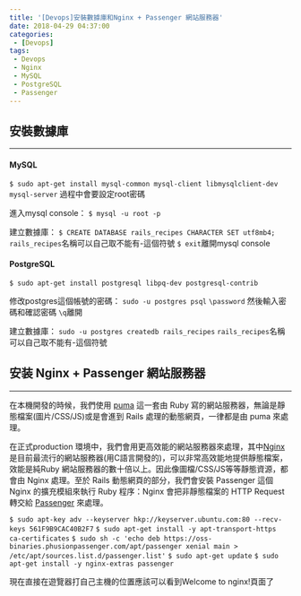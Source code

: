 ```yaml
---
title: '[Devops]安裝數據庫和Nginx + Passenger 網站服務器'
date: 2018-04-29 04:37:00
categories:
 - [Devops]
tags:
 - Devops
 - Nginx
 - MySQL
 - PostgreSQL
 - Passenger
---
```

## 安裝數據庫
---
#### MySQL
`$ sudo apt-get install mysql-common mysql-client libmysqlclient-dev mysql-server`
過程中會要設定root密碼

進入mysql console：
`$ mysql -u root -p`

建立數據庫：
`$ CREATE DATABASE rails_recipes CHARACTER SET utf8mb4;`
`rails_recipes`名稱可以自己取不能有-這個符號
`$ exit`離開mysql console

#### PostgreSQL
`$ sudo apt-get install postgresql libpq-dev postgresql-contrib`

修改postgres這個帳號的密碼：
`sudo -u postgres psql`
`\password`
然後輸入密碼和確認密碼
`\q`離開

建立數據庫：
`sudo -u postgres createdb rails_recipes`
`rails_recipes`名稱可以自己取不能有-這個符號


## 安装 Nginx + Passenger 網站服務器
---
在本機開發的時候，我們使用 [puma](https://github.com/puma/puma) 這一套由 Ruby 寫的網站服務器，無論是靜態檔案(圖片/CSS/JS)或是會進到 Rails 處理的動態網頁，一律都是由 puma 來處理。

在正式production 環境中，我們會用更高效能的網站服務器來處理，其中[Nginx](http://nginx.org/)是目前最流行的網站服務器(用C語言開發的)，可以非常高效能地提供靜態檔案，效能是純Ruby 網站服務器的數十倍以上。因此像圖檔/CSS/JS等等靜態資源，都會由 Nginx 處理。至於 Rails 動態網頁的部分，我們會安裝 Passenger 這個 Nginx 的擴充模組來執行 Ruby 程序：Nginx 會把非靜態檔案的 HTTP Request 轉交給 [Passenger](https://www.phusionpassenger.com/) 來處理。

`$ sudo apt-key adv --keyserver hkp://keyserver.ubuntu.com:80 --recv-keys 561F9B9CAC40B2F7`
`$ sudo apt-get install -y apt-transport-https ca-certificates`
`$ sudo sh -c 'echo deb https://oss-binaries.phusionpassenger.com/apt/passenger xenial main > /etc/apt/sources.list.d/passenger.list'`
`$ sudo apt-get update`
`$ sudo apt-get install -y nginx-extras passenger`

現在直接在遊覽器打自己主機的位置應該可以看到Welcome to nginx!頁面了
